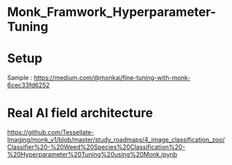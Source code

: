 # Monk_Framwork_Hyperparameter-Tuning

# Setup

Sample : https://medium.com/@monkai/fine-tuning-with-monk-6cec33fd6252

# Real AI field architecture
https://github.com/Tessellate-Imaging/monk_v1/blob/master/study_roadmaps/4_image_classification_zoo/Classifier%20-%20Weed%20Species%20Classification%20-%20Hyperparameter%20Tuning%20using%20Monk.ipynb
